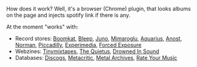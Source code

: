 
How does it work? Well, it's a browser (Chrome) plugin, that looks albums on the page and injects spotify link if there is any. <br>

At the moment "works" with:

<ul>
	<li>Record stores: <a href="http://boomkat.com/" target="_blank">Boomkat</a>,  <a href="http://Bleep.com/" target="_blank">Bleep</a>,  <a href="http://www.juno.co.uk/" target="_blank">Juno</a>, <a href="http://www.mimaroglumusic.com/" target="_blank">Mimaroglu</a>, <a href="http://www.aquariusrecords.org/" target="_blank">Aquarius</a>, <a href="https://anost.net" target="_blank">Anost</a>, <a href="https://www.normanrecords.com" target="_blank">Norman</a>, <a href="http://www.piccadillyrecords.com/" target="_blank">Piccadilly</a>, <a href="http://experimedia.net/" target="_blank">Experimedia</a>,  <a href="http://www.forcedexposure.com/" target="_blank">Forced Exposure</a></li>
	<li>Webzines: <a href="http://www.tinymixtapes.com/" target="_blank">Tinymixtapes</a>, <a href="http://thequietus.com/" target="_blank">The Quietus</a>, <a href="http://drownedinsound.com/" target="_blank">Drowned In Sound</a></li>
	<li>Databases: <a href="http://www.discogs.com/" target="_blank">Discogs</a>, <a href="http://www.metacritic.com/music" target="_blank">Metacritic</a>, <a href="http://www.metal-archives.com/" target="_blank">Metal Archives</a>, <a href="http://rateyourmusic.com/" target="_blank">Rate Your Music</a></li>
</ul>	


 <!-- todo
http://www.residentadvisor.net/reviews.aspx?format=album
Bleep
-->